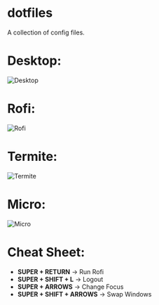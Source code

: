 # dotfiles
A collection of config files.

# Desktop:
![Desktop](https://user-images.githubusercontent.com/79030093/133771141-50f54860-cc1c-410d-8ace-2131b364dd30.png)

# Rofi:
![Rofi](https://user-images.githubusercontent.com/79030093/133771213-f1d485e9-d0a7-46f7-9558-f92e10b3724d.png)

# Termite:
![Termite](https://user-images.githubusercontent.com/79030093/133771245-78d82811-4ff0-4844-a283-7fad126a198a.png)

# Micro:
![Micro](https://user-images.githubusercontent.com/79030093/133771258-0533a358-e1d6-494c-b0ed-3df29d093d92.png)

# Cheat Sheet:
- **SUPER + RETURN** -> Run Rofi
- **SUPER + SHIFT + L** -> Logout
- **SUPER + ARROWS** -> Change Focus
- **SUPER + SHIFT + ARROWS** -> Swap Windows
